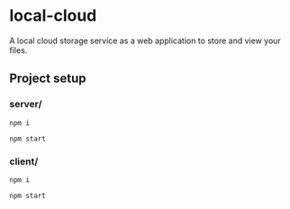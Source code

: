 # local-cloud

A local cloud storage service as a web application to store and view your files.

## Project setup

### server/
```
npm i
```
```
npm start
```

### client/
```
npm i
```
```
npm start
```
